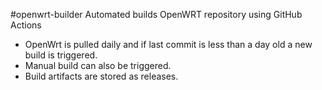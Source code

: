 #openwrt-builder
Automated builds OpenWRT repository using GitHub Actions

- OpenWrt is pulled daily and if last commit is less than a day old a new build is triggered.
- Manual build can also be triggered.
- Build artifacts are stored as releases.
